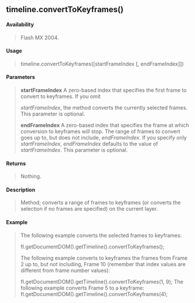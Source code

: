 ## timeline.convertToKeyframes()

#### Availability

> Flash MX 2004.

#### Usage

> timeline.convertToKeyframes(\[startFrameIndex \[, endFrameIndex\]\])

#### Parameters

> **startFrameIndex** A zero-based index that specifies the first frame to convert to keyframes. If you omit
>
> *startFrameIndex*, the method converts the currently selected frames. This parameter is optional.
>
> **endFrameIndex** A zero-based index that specifies the frame at which conversion to keyframes will stop. The range of frames to convert goes up to, but does not include, *endFrameIndex*. If you specify only *startFrameIndex*, *endFrameIndex* defaults to the value of *startFrameIndex*. This parameter is optional.

#### Returns

> Nothing.

#### Description

> Method; converts a range of frames to keyframes (or converts the selection if no frames are specified) on the current layer.

#### Example

> The following example converts the selected frames to keyframes:
>
> fl.getDocumentDOM().getTimeline().convertToKeyframes();
>
> The following example converts to keyframes the frames from Frame 2 up to, but not including, Frame 10 (remember that index values are different from frame number values):
>
> fl.getDocumentDOM().getTimeline().convertToKeyframes(1, 9); The following example converts Frame 5 to a keyframe: fl.getDocumentDOM().getTimeline().convertToKeyframes(4);
